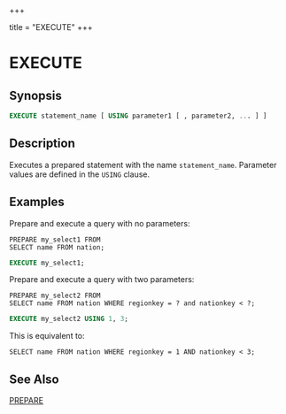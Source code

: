 +++

title = "EXECUTE"
+++

EXECUTE
=======

Synopsis
--------

``` sql
EXECUTE statement_name [ USING parameter1 [ , parameter2, ... ] ]
```

Description
-----------

Executes a prepared statement with the name `statement_name`. Parameter values are defined in the `USING` clause.

Examples
--------

Prepare and execute a query with no parameters:

    PREPARE my_select1 FROM
    SELECT name FROM nation;

``` sql
EXECUTE my_select1;
```

Prepare and execute a query with two parameters:

    PREPARE my_select2 FROM
    SELECT name FROM nation WHERE regionkey = ? and nationkey < ?;

``` sql
EXECUTE my_select2 USING 1, 3;
```

This is equivalent to:

    SELECT name FROM nation WHERE regionkey = 1 AND nationkey < 3;

See Also
--------

[PREPARE](./prepare.html)
